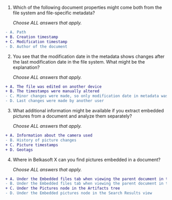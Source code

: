 1. Which of the following document properties might come both from the file system and file-specific metadata?

   _Choose ALL answers that apply._
```diff
- A. Path
+ B. Creation timestamp
+ C. Modification timestamp
- D. Author of the document
```
2. You see that the modification date in the metadata shows changes after the last modification date in the file system. What might be the explanation?

   _Choose ALL answers that apply._
```diff
+ A. The file was edited on another device
+ B. The timestamps were manually altered
- C. Minor changes were made, so only modification date in metadata was changed
- D. Last changes were made by another user
```
3. What additional information might be available if you extract embedded pictures from a document and analyze them separately?

   _Choose ALL answers that apply._
```diff
+ A. Information about the camera used
- B. History of picture changes
+ C. Picture timestamps
+ D. Geotags
```
4. Where in Belkasoft X can you find pictures embedded in a document?

   _Choose ALL answers that apply._
```diff
+ A. Under the Embedded files tab when viewing the parent document in the Artifacts view
- B. Under the Embedded files tab when viewing the parent document in the File System
+ C. Under the Pictures node in the Artifacts tree
- D. Under the Embedded pictures node in the Search Results view
```